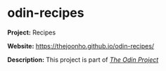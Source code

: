 # odin-recipes
<strong>Project:</strong> Recipes

<strong>Website:</Strong> <a href="https://thejoonho.github.io/odin-recipes/">https://thejoonho.github.io/odin-recipes/</a>

<strong>Description:</strong> This project is part of <a href="https://www.theodinproject.com/lessons/foundations-recipes"><em>The Odin Project</em></a>